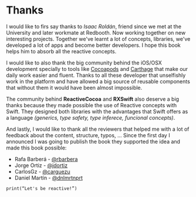 # Thanks

I would like to firs say thanks to *Isaac Roldán*, friend since we met at the University and later workmate at Redbooth. Now working together on new interesting projects. Together we've learnt a lot of concepts, libraries, we've developed a lot of apps and become better developers. I hope this book helps him to absorb all the reactive concepts.

I would like to also thank the big community behind the iOS/OSX development specially to tools like [Cocoapods](https://cocoapods.org) and [Carthage](https://github.com/Carthage/Carthage) that make our daily work easier and fluent. Thanks to all these developer that unselfishly work in the platform and have allowed a big source of reusable components that without them it would have been almost impossible.

The community behind **ReactiveCocoa** and **RXSwift** also deserve a big thanks because they made possible the use of Reactive concepts with Swift. They designed both libraries with the advantages that Swift offers as a language *(generics, type safety, type inferece, funcional concepts)*.

And lastly, I would like to thank all the reviewers that helped me with a lot of feedback about the content, structure, typos, ... Since the first day I announced I was going to publish the book they supported the idea and made this book possible:

- Rafa Barberá - [@rbarbera](https://twitter.com/rbarbera)
- Jorge Ortiz - [@jdortiz](https://twitter.com/jdortiz)
- CarlosGz - [@carguezu](https://twitter.com/carguezu)
- Daniel Martín - [@dnlmrtnprt](https://twitter.com/dnlmrtnprt)

~~~~~~
print(“Let's be reactive!”)
~~~~~~
